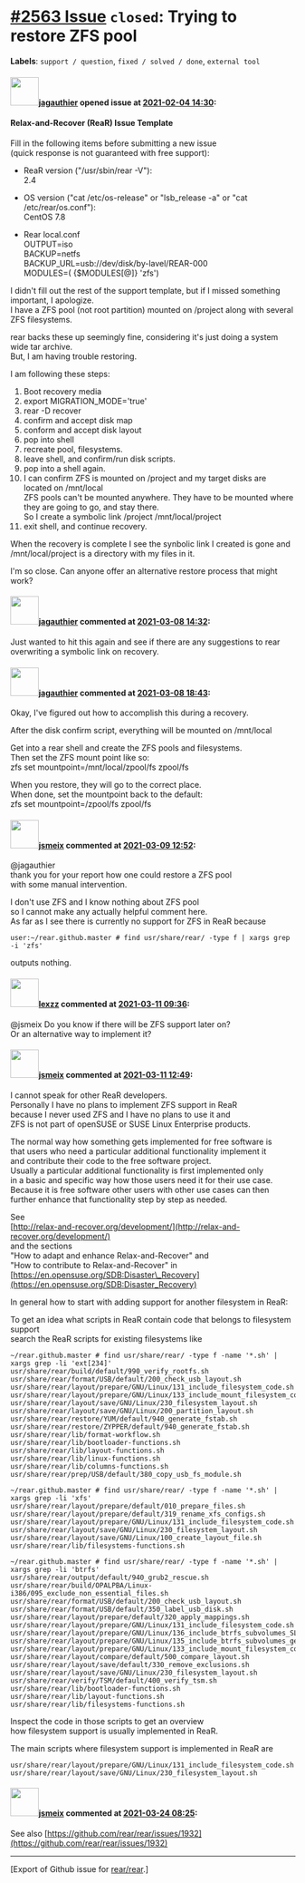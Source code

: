 [\#2563 Issue](https://github.com/rear/rear/issues/2563) `closed`: Trying to restore ZFS pool
=============================================================================================

**Labels**: `support / question`, `fixed / solved / done`,
`external tool`

#### <img src="https://avatars.githubusercontent.com/u/7101432?v=4" width="50">[jagauthier](https://github.com/jagauthier) opened issue at [2021-02-04 14:30](https://github.com/rear/rear/issues/2563):

#### Relax-and-Recover (ReaR) Issue Template

Fill in the following items before submitting a new issue  
(quick response is not guaranteed with free support):

-   ReaR version ("/usr/sbin/rear -V"):  
    2.4

-   OS version ("cat /etc/os-release" or "lsb\_release -a" or "cat
    /etc/rear/os.conf"):  
    CentOS 7.8

-   Rear local.conf  
    OUTPUT=iso  
    BACKUP=netfs  
    BACKUP\_URL=usb://dev/disk/by-lavel/REAR-000  
    MODULES=( {$MODULES\[@\]} 'zfs')

I didn't fill out the rest of the support template, but if I missed
something important, I apologize.  
I have a ZFS pool (not root partition) mounted on /project along with
several ZFS filesystems.

rear backs these up seemingly fine, considering it's just doing a system
wide tar archive.  
But, I am having trouble restoring.

I am following these steps:

1.  Boot recovery media
2.  export MIGRATION\_MODE='true'
3.  rear -D recover
4.  confirm and accept disk map
5.  conform and accept disk layout
6.  pop into shell
7.  recreate pool, filesystems.
8.  leave shell, and confirm/run disk scripts.
9.  pop into a shell again.
10. I can confirm ZFS is mounted on /project and my target disks are
    located on /mnt/local  
    ZFS pools can't be mounted anywhere. They have to be mounted where
    they are going to go, and stay there.  
    So I create a symbolic link /project /mnt/local/project
11. exit shell, and continue recovery.

When the recovery is complete I see the synbolic link I created is gone
and /mnt/local/project is a directory with my files in it.

I'm so close. Can anyone offer an alternative restore process that might
work?

#### <img src="https://avatars.githubusercontent.com/u/7101432?v=4" width="50">[jagauthier](https://github.com/jagauthier) commented at [2021-03-08 14:32](https://github.com/rear/rear/issues/2563#issuecomment-792794443):

Just wanted to hit this again and see if there are any suggestions to
rear overwriting a symbolic link on recovery.

#### <img src="https://avatars.githubusercontent.com/u/7101432?v=4" width="50">[jagauthier](https://github.com/jagauthier) commented at [2021-03-08 18:43](https://github.com/rear/rear/issues/2563#issuecomment-792984205):

Okay, I've figured out how to accomplish this during a recovery.

After the disk confirm script, everything will be mounted on /mnt/local

Get into a rear shell and create the ZFS pools and filesystems.  
Then set the ZFS mount point like so:  
zfs set mountpoint=/mnt/local/zpool/fs zpool/fs

When you restore, they will go to the correct place.  
When done, set the mountpoint back to the default:  
zfs set mountpoint=/zpool/fs zpool/fs

#### <img src="https://avatars.githubusercontent.com/u/1788608?u=925fc54e2ce01551392622446ece427f51e2f0ce&v=4" width="50">[jsmeix](https://github.com/jsmeix) commented at [2021-03-09 12:52](https://github.com/rear/rear/issues/2563#issuecomment-793849899):

@jagauthier  
thank you for your report how one could restore a ZFS pool  
with some manual intervention.

I don't use ZFS and I know nothing about ZFS pool  
so I cannot make any actually helpful comment here.  
As far as I see there is currently no support for ZFS in ReaR because

    user:~/rear.github.master # find usr/share/rear/ -type f | xargs grep -i 'zfs'

outputs nothing.

#### <img src="https://avatars.githubusercontent.com/u/13751516?u=f2ec030ccf7af69b470740884440156ff1df7ca4&v=4" width="50">[lexzz](https://github.com/lexzz) commented at [2021-03-11 09:36](https://github.com/rear/rear/issues/2563#issuecomment-796603243):

@jsmeix Do you know if there will be ZFS support later on?  
Or an alternative way to implement it?

#### <img src="https://avatars.githubusercontent.com/u/1788608?u=925fc54e2ce01551392622446ece427f51e2f0ce&v=4" width="50">[jsmeix](https://github.com/jsmeix) commented at [2021-03-11 12:49](https://github.com/rear/rear/issues/2563#issuecomment-796712195):

I cannot speak for other ReaR developers.  
Personally I have no plans to implement ZFS support in ReaR  
because I never used ZFS and I have no plans to use it and  
ZFS is not part of openSUSE or SUSE Linux Enterprise products.

The normal way how something gets implemented for free software is  
that users who need a particular additional functionality implement it  
and contribute their code to the free software project.  
Usually a particular additional functionality is first implemented
only  
in a basic and specific way how those users need it for their use
case.  
Because it is free software other users with other use cases can then  
further enhance that functionality step by step as needed.

See  
[http://relax-and-recover.org/development/](http://relax-and-recover.org/development/)  
and the sections  
"How to adapt and enhance Relax-and-Recover" and  
"How to contribute to Relax-and-Recover" in  
[https://en.opensuse.org/SDB:Disaster\_Recovery](https://en.opensuse.org/SDB:Disaster_Recovery)

In general how to start with adding support for another filesystem in
ReaR:

To get an idea what scripts in ReaR contain code that belongs to
filesystem support  
search the ReaR scripts for existing filesystems like

    ~/rear.github.master # find usr/share/rear/ -type f -name '*.sh' | xargs grep -li 'ext[234]'
    usr/share/rear/build/default/990_verify_rootfs.sh
    usr/share/rear/format/USB/default/200_check_usb_layout.sh
    usr/share/rear/layout/prepare/GNU/Linux/131_include_filesystem_code.sh
    usr/share/rear/layout/prepare/GNU/Linux/133_include_mount_filesystem_code.sh
    usr/share/rear/layout/save/GNU/Linux/230_filesystem_layout.sh
    usr/share/rear/layout/save/GNU/Linux/200_partition_layout.sh
    usr/share/rear/restore/YUM/default/940_generate_fstab.sh
    usr/share/rear/restore/ZYPPER/default/940_generate_fstab.sh
    usr/share/rear/lib/format-workflow.sh
    usr/share/rear/lib/bootloader-functions.sh
    usr/share/rear/lib/layout-functions.sh
    usr/share/rear/lib/linux-functions.sh
    usr/share/rear/lib/columns-functions.sh
    usr/share/rear/prep/USB/default/380_copy_usb_fs_module.sh

    ~/rear.github.master # find usr/share/rear/ -type f -name '*.sh' | xargs grep -li 'xfs'
    usr/share/rear/layout/prepare/default/010_prepare_files.sh
    usr/share/rear/layout/prepare/default/319_rename_xfs_configs.sh
    usr/share/rear/layout/prepare/GNU/Linux/131_include_filesystem_code.sh
    usr/share/rear/layout/save/GNU/Linux/230_filesystem_layout.sh
    usr/share/rear/layout/save/GNU/Linux/100_create_layout_file.sh
    usr/share/rear/lib/filesystems-functions.sh

    ~/rear.github.master # find usr/share/rear/ -type f -name '*.sh' | xargs grep -li 'btrfs'
    usr/share/rear/output/default/940_grub2_rescue.sh
    usr/share/rear/build/OPALPBA/Linux-i386/095_exclude_non_essential_files.sh
    usr/share/rear/format/USB/default/200_check_usb_layout.sh
    usr/share/rear/format/USB/default/350_label_usb_disk.sh
    usr/share/rear/layout/prepare/default/320_apply_mappings.sh
    usr/share/rear/layout/prepare/GNU/Linux/131_include_filesystem_code.sh
    usr/share/rear/layout/prepare/GNU/Linux/136_include_btrfs_subvolumes_SLES_code.sh
    usr/share/rear/layout/prepare/GNU/Linux/135_include_btrfs_subvolumes_generic_code.sh
    usr/share/rear/layout/prepare/GNU/Linux/133_include_mount_filesystem_code.sh
    usr/share/rear/layout/compare/default/500_compare_layout.sh
    usr/share/rear/layout/save/default/330_remove_exclusions.sh
    usr/share/rear/layout/save/GNU/Linux/230_filesystem_layout.sh
    usr/share/rear/verify/TSM/default/400_verify_tsm.sh
    usr/share/rear/lib/bootloader-functions.sh
    usr/share/rear/lib/layout-functions.sh
    usr/share/rear/lib/filesystems-functions.sh

Inspect the code in those scripts to get an overview  
how filesystem support is usually implemented in ReaR.

The main scripts where filesystem support is implemented in ReaR are

    usr/share/rear/layout/prepare/GNU/Linux/131_include_filesystem_code.sh
    usr/share/rear/layout/save/GNU/Linux/230_filesystem_layout.sh

#### <img src="https://avatars.githubusercontent.com/u/1788608?u=925fc54e2ce01551392622446ece427f51e2f0ce&v=4" width="50">[jsmeix](https://github.com/jsmeix) commented at [2021-03-24 08:25](https://github.com/rear/rear/issues/2563#issuecomment-805604118):

See also
[https://github.com/rear/rear/issues/1932](https://github.com/rear/rear/issues/1932)

------------------------------------------------------------------------

\[Export of Github issue for
[rear/rear](https://github.com/rear/rear).\]
